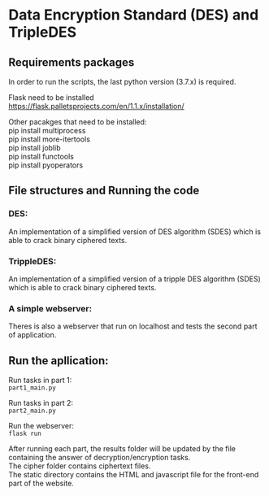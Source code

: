 # Data Encryption Standard (DES) and TripleDES

## Requirements packages 
In order to run the scripts, the last python version (3.7.x) is required.<br>

Flask need to be installed<br>
https://flask.palletsprojects.com/en/1.1.x/installation/<br>

Other pacakges that need to be installed:<br>
pip install multiprocess<br>
pip install more-itertools<br>
pip install joblib<br>
pip install functools<br>
pip install pyoperators<br>

## File structures and Running the code
### DES:
An implementation of a simplified version of DES algorithm (SDES) which is able to crack binary ciphered texts.<br>


### TrippleDES:
An implementation of a simplified version of a tripple DES algorithm (SDES) which is able to crack binary ciphered texts.<br>

### A simple webserver:
Theres is also a webserver that run on localhost and tests the second part of application. 

## Run the apllication:
Run tasks in part 1:<br>
`part1_main.py`

Run tasks in part 2:<br>
`part2_main.py`

Run the webserver:<br>
`flask run`

After running each part, the results folder will be updated by the file containing the answer of decryption/encryption tasks.<br>
The cipher folder contains ciphertext files.<br>
The static directory contains the HTML and javascript file for the front-end part of the website.<br>

